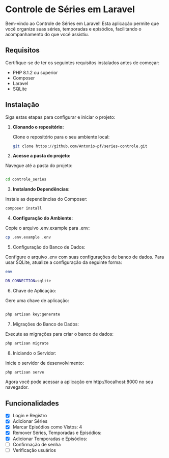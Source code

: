 # Controle de Séries em Laravel

Bem-vindo ao Controle de Séries em Laravel! Esta aplicação permite que você organize suas séries, temporadas e episódios, facilitando o acompanhamento do que você assistiu.

## Requisitos

Certifique-se de ter os seguintes requisitos instalados antes de começar:

- PHP 8.1.2 ou superior
- Composer
- Laravel
- SQLite

## Instalação

Siga estas etapas para configurar e iniciar o projeto:

1. **Clonando o repositório:**

   Clone o repositório para o seu ambiente local:

   ```bash
   git clone https://github.com/Antonio-pf/series-controle.git

2. **Acesse a pasta do projeto:**

Navegue até a pasta do projeto:

 ```bash

cd controle_series
```

3. **Instalando Dependências:**

Instale as dependências do Composer:
 
```bash
composer install
```

4. **Configuração do Ambiente:**

Copie o arquivo .env.example para .env:

```bash
cp .env.example .env
```
5. Configuração do Banco de Dados:

Configure o arquivo .env com suas configurações de banco de dados. Para usar SQLite, atualize a configuração da seguinte forma:



```bash
env

DB_CONNECTION=sqlite

```

6. Chave de Aplicação:

Gere uma chave de aplicação:

```bash

php artisan key:generate
```

7. Migrações do Banco de Dados:

Execute as migrações para criar o banco de dados:

```bash
php artisan migrate
```

8. Iniciando o Servidor:

Inicie o servidor de desenvolvimento:

```bash
php artisan serve
```
Agora você pode acessar a aplicação em http://localhost:8000 no seu navegador.

## Funcionalidades

- [X]  Login e Registro
- [x]  Adicionar Séries
- [x]  Marcar Episódios como Vistos: 4
- [x]  Remover Séries, Temporadas e Episódios:
- [x]  Adicionar Temporadas e Episódios:
- [ ] Confirmação de senha
- [ ] Verificação usuários